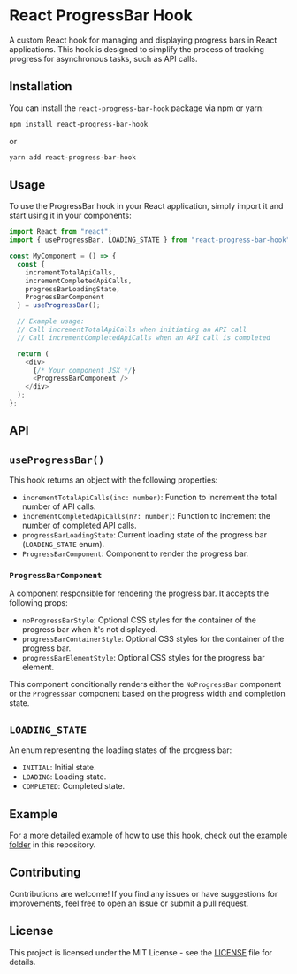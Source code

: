 # React ProgressBar Hook

A custom React hook for managing and displaying progress bars in React applications. This hook is designed to simplify the process of tracking progress for asynchronous tasks, such as API calls.

## Installation

You can install the `react-progress-bar-hook` package via npm or yarn:

```bash
npm install react-progress-bar-hook
```

or

```bash
yarn add react-progress-bar-hook
```

## Usage

To use the ProgressBar hook in your React application, simply import it and start using it in your components:

```typescript
import React from "react";
import { useProgressBar, LOADING_STATE } from "react-progress-bar-hook";

const MyComponent = () => {
  const {
    incrementTotalApiCalls,
    incrementCompletedApiCalls,
    progressBarLoadingState,
    ProgressBarComponent
  } = useProgressBar();

  // Example usage:
  // Call incrementTotalApiCalls when initiating an API call
  // Call incrementCompletedApiCalls when an API call is completed

  return (
    <div>
      {/* Your component JSX */}
      <ProgressBarComponent />
    </div>
  );
};
```

## API

## `useProgressBar()`

This hook returns an object with the following properties:

- `incrementTotalApiCalls(inc: number)`: Function to increment the total number of API calls.
- `incrementCompletedApiCalls(n?: number)`: Function to increment the number of completed API calls.
- `progressBarLoadingState`: Current loading state of the progress bar (`LOADING_STATE` enum).
- `ProgressBarComponent`: Component to render the progress bar.

### `ProgressBarComponent`

A component responsible for rendering the progress bar. It accepts the following props:

- `noProgressBarStyle`: Optional CSS styles for the container of the progress bar when it's not displayed.
- `progressBarContainerStyle`: Optional CSS styles for the container of the progress bar.
- `progressBarElementStyle`: Optional CSS styles for the progress bar element.

This component conditionally renders either the `NoProgressBar` component or the `ProgressBar` component based on the progress width and completion state.

## `LOADING_STATE`

An enum representing the loading states of the progress bar:

- `INITIAL`: Initial state.
- `LOADING`: Loading state.
- `COMPLETED`: Completed state.

## Example

For a more detailed example of how to use this hook, check out the [example folder](./example) in this repository.

## Contributing

Contributions are welcome! If you find any issues or have suggestions for improvements, feel free to open an issue or submit a pull request.

## License

This project is licensed under the MIT License - see the [LICENSE](./LICENSE) file for details.
